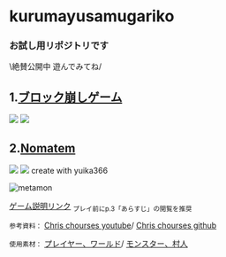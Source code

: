# kurumayusamugariko
### お試し用リポジトリです  
  
\絶賛公開中 遊んでみてね/




1.[ブロック崩しゲーム](https://kurumayusamugariko.github.io/otamesi/game)
---
<img src="https://img.shields.io/badge/-Javascript-black.svg?logo=javascript&style=popout-square"> <img src="https://img.shields.io/badge/-Node.js-black.svg?logo=node.js&style=popout-square">

2.[Nomatem](https://kurumayusamugariko.github.io/otamesi/game2)
---
<img src="https://img.shields.io/badge/-Javascript-black.svg?logo=javascript&style=popout-square"> <img src="https://img.shields.io/badge/-Node.js-black.svg?logo=node.js&style=popout-square">
   create with yuika366

![metamon](https://github.com/kurumayusamugariko/otamesi/assets/131713217/697bedb3-70ad-4be3-9251-5209e7dcaefd)

[ゲーム説明リンク](https://www.canva.com/design/DAF82ZKWB2w/rSBh03ZK58iYUWoG8pUojg/view?utm_content=DAF82ZKWB2w&utm_campaign=designshare&utm_medium=link&utm_source=editor)
<sub>プレイ前にp.3「あらすじ」の閲覧を推奨</sub>

`参考資料：`
[Chris chourses youtube](https://youtu.be/yP5DKzriqXA?si=PN2P75wIeCyr8UBt)/
[Chris chourses github](https://github.com/chriscourses/pokemon-style-game)

`使用素材：`
[プレイヤー、ワールド](https://cypor.itch.io/12x12-rpg-tileset)/
[モンスター、村人](https://pixel-boy.itch.io/ninja-adventure-asset-pack)
